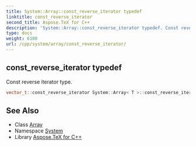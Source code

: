 ```yaml
---
title: System::Array::const_reverse_iterator typedef
linktitle: const_reverse_iterator
second_title: Aspose.TeX for C++
description: 'System::Array::const_reverse_iterator typedef. Const reverse iterator type in C++.'
type: docs
weight: 6100
url: /cpp/system/array/const_reverse_iterator/
---
```

## const_reverse_iterator typedef


Const reverse iterator type.

```cpp
vector_t::const_reverse_iterator System::Array< T >::const_reverse_iterator
```

## See Also

* Class [Array](../)
* Namespace [System](../../)
* Library [Aspose.TeX for C++](../../../)
